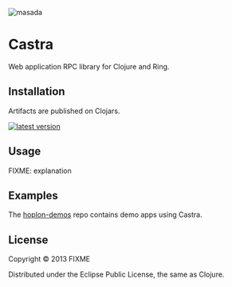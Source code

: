 ![masada][4]

# Castra

Web application RPC library for Clojure and Ring.

## Installation

Artifacts are published on Clojars.

[![latest version][3]][1]

## Usage

FIXME: explanation

## Examples

The [hoplon-demos][2] repo contains demo apps using Castra.

## License

Copyright © 2013 FIXME

Distributed under the Eclipse Public License, the same as Clojure.

[1]: http://clojars.org/tailrecursion/castra
[2]: https://github.com/tailrecursion/hoplon-demos
[3]: http://clojars.org/tailrecursion/castra/latest-version.svg??bustcache=1.0.1
[4]: https://raw.github.com/tailrecursion/castra/master/img/Masada.png
